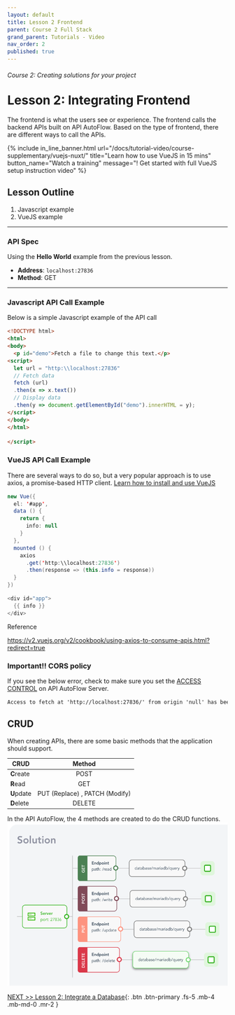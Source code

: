```yaml
---
layout: default
title: Lesson 2 Frontend
parent: Course 2 Full Stack
grand_parent: Tutorials - Video
nav_order: 2
published: true
---
```

<h6>Course 2: Creating solutions for your project</h6>
<h1 style="margin-top:0">Lesson 2: Integrating Frontend</h1>

The frontend is what the users see or experience.  The frontend calls the backend APIs built on API AutoFlow.  Based on the type of frontend, there are different ways to call the APIs.

{% include in_line_banner.html url="/docs/tutorial-video/course-supplementary/vuejs-nuxt/" title="Learn how to use VueJS in 15 mins" button_name="Watch a training" message="! Get started with full VueJS setup instruction video" %}


## Lesson Outline

1. Javascript example
2. VueJS example

---

### API Spec

Using the **Hello World** example from the previous lesson.
* **Address**: `localhost:27836`
* **Method**: GET

---

### Javascript API Call Example
Below is a simple Javascript example of the API call

```html
<!DOCTYPE html>
<html>
<body>
  <p id="demo">Fetch a file to change this text.</p>
<script>
  let url = "http:\\localhost:27836"
  // Fetch data
  fetch (url)
  .then(x => x.text())
  // Display data
  .then(y => document.getElementById("demo").innerHTML = y);
</script>
</body>
</html>

</script>

```


### VueJS  API Call Example
There are several ways to do so, but a very popular approach is to use axios, a promise-based HTTP client.
[Learn how to install and use VueJS](/docs/tutorial-video/course-supplementary/vuejs-nuxt/)

```java
new Vue({
  el: '#app',
  data () {
    return {
      info: null
    }
  },
  mounted () {
    axios
      .get('http:\\localhost:27836')
      .then(response => (this.info = response))
  }
})
```

```java
<div id="app">
  {{ info }}
</div>
```

Reference

https://v2.vuejs.org/v2/cookbook/using-axios-to-consume-apis.html?redirect=true


### Important!!  CORS policy
If you see the below error, check to make sure you set the [ACCESS CONTROL](https://www.interactor.com/support/forum/4) on API AutoFlow Server.

```html
Access to fetch at 'http://localhost:27836/' from origin 'null' has been blocked by CORS policy: No 'Access-Control-Allow-Origin' header is present on the requested resource. If an opaque response serves your needs, set the request's mode to 'no-cors' to fetch the resource with CORS disabled.
```

## CRUD

When creating APIs, there are some basic methods that the application should support. 

| CRUD       | Method           |
| ------------- |:-------------:
| **C**reate  | POST  |
| **R**ead | GET  |
| **U**pdate | PUT (Replace) ,  PATCH (Modify) |
| **D**elete  | DELETE  |

In the API AutoFlow, the 4 methods are created to do the CRUD functions.
![CRUD API Methods](/assets/images/tutorial-frontend.png)


[NEXT >> Lesson 2: Integrate a Database](/docs/tutorial-video/course-2-solution/lesson-2-database/){: .btn .btn-primary .fs-5 .mb-4 .mb-md-0 .mr-2 }





